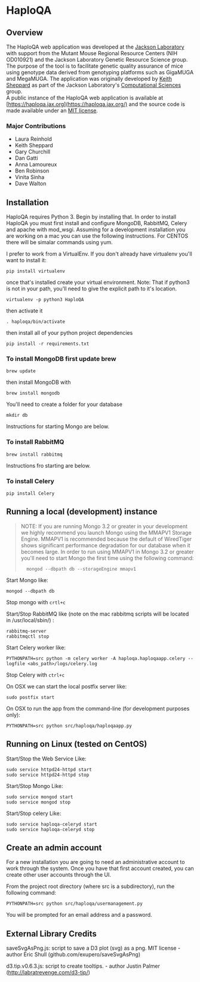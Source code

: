 # HaploQA

## Overview

The HaploQA web application was developed at the [Jackson Laboratory](http://www.jax.org) with support from the Mutant Mouse Regional Resource Centers (NIH OD010921) 
and the Jackson Laboratory Genetic Resource Science group.  The purpose of the tool is to facilitate genetic quality assurance of mice using genotype data derived from 
genotyping platforms such as GigaMUGA and MegaMUGA. The application was originally developed by [Keith Sheppard](https://github.com/keithshep) 
as part of the Jackson Laboratory's [Computational Sciences](https://www.jax.org/research-and-faculty/tools/scientific-research-services/computational-sciences) group.  
A public instance of the HaploQA web application is available at [https://haploqa.jax.org](https://haploqa.jax.org/) and the source code is made 
available under an [MIT license](LICENSE.txt).

### Major Contributions
* Laura Reinhold
* Keith Sheppard
* Gary Churchill
* Dan Gatti
* Anna Lamoureux
* Ben Robinson
* Vinita Sinha
* Dave Walton

## Installation

HaploQA requires Python 3.  Begin by installing that. In order to install HaploQA you must first install and configure MongoDB, RabbitMQ, Celery and apache with mod_wsgi. Assuming for a development installation you are working on a mac you can use the following instructions.  For CENTOS there will be simalar commands using yum.

I prefer to work from a VirtualEnv.  If you don't already have virtualenv you'll want to install it:

    pip install virtualenv

once that's installed create your virtual environment.  Note: That if python3 is not in your path, you'll need to give the explicit path to it's location.

    virtualenv -p python3 HaploQA

then activate it

    . haploqa/bin/activate

then install all of your python project dependencies

    pip install -r requirements.txt

### To install MongoDB first update brew

    brew update

then install MongoDB with

    brew install mongodb

You'll need to create a folder for your database

    mkdir db

Instructions for starting Mongo are below.

### To install RabbitMQ

    brew install rabbitmq

Instructions fro starting are below.

### To install Celery

    pip install Celery


## Running a local (development) instance

> NOTE:  If you are running Mongo 3.2 or greater in your development we highly recommend you launch Mongo using the MMAPV1 Storage Engine.  MMAPV1 is recommended because the default of WiredTiger 
> shows significant performance degradation for our database when it becomes large.
> In order to run using MMAPV1 in Mongo 3.2 or greater you'll need to start Mongo the first time using the following command:
>
>       mongod --dbpath db --storageEngine mmapv1

Start Mongo like:

    mongod --dbpath db

Stop mongo with `crtl+c`

Start/Stop RabbitMQ like (note on the mac rabbitmq scripts will be located in /usr/local/sbin/) :

    rabbitmq-server
    rabbitmqctl stop

Start Celery worker like:

    PYTHONPATH=src python -m celery worker -A haploqa.haploqaapp.celery --logfile <abs_path>/logs/celery.log

Stop Celery with `ctrl+c`

On OSX we can start the local postfix server like:

    sudo postfix start

On OSX to run the app from the command-line (for development purposes only):

    PYTHONPATH=src python src/haploqa/haploqaapp.py

## Running on Linux (tested on CentOS)

Start/Stop the Web Service Like:

    sudo service httpd24-httpd start
    sudo service httpd24-httpd stop

Start/Stop Mongo Like:

    sudo service mongod start
    sudo service mongod stop

Start/Stop celery Like:

    sudo service haploqa-celeryd start
    sudo service haploqa-celeryd stop

## Create an admin account

For a new installation you are going to need an administrative account to work through the system.  Once you have that first account created, you can create other user accounts through the UI.  

From the project root directory (where src is a subdirectory), run the following command:

    PYTHONPATH=src python src/haploqa/usermanagement.py
    
You will be prompted for an email address and a password.

## External Library Credits

saveSvgAsPng.js: script to save a D3 plot (svg) as a png. MIT license - author Eric Shull (github.com/exupero/saveSvgAsPng)

d3.tip.v0.6.3.js: script to create tooltips. - author Justin Palmer (http://labratrevenge.com/d3-tip/)